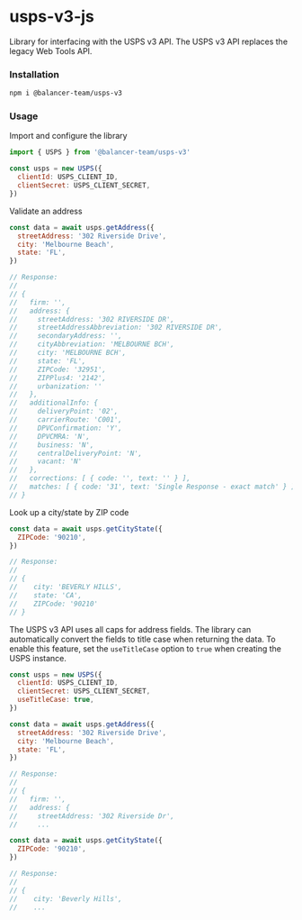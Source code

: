 # usps-v3-js

Library for interfacing with the USPS v3 API. The USPS v3 API replaces the legacy Web Tools API.

### Installation

```bash
npm i @balancer-team/usps-v3
```

### Usage

Import and configure the library

```javascript
import { USPS } from '@balancer-team/usps-v3'

const usps = new USPS({
  clientId: USPS_CLIENT_ID,
  clientSecret: USPS_CLIENT_SECRET,
})
```

Validate an address

```javascript
const data = await usps.getAddress({
  streetAddress: '302 Riverside Drive',
  city: 'Melbourne Beach',
  state: 'FL',
})

// Response:
//
// {
//   firm: '',
//   address: {
//     streetAddress: '302 RIVERSIDE DR',
//     streetAddressAbbreviation: '302 RIVERSIDE DR',
//     secondaryAddress: '',
//     cityAbbreviation: 'MELBOURNE BCH',
//     city: 'MELBOURNE BCH',
//     state: 'FL',
//     ZIPCode: '32951',
//     ZIPPlus4: '2142',
//     urbanization: ''
//   },
//   additionalInfo: {
//     deliveryPoint: '02',
//     carrierRoute: 'C001',
//     DPVConfirmation: 'Y',
//     DPVCMRA: 'N',
//     business: 'N',
//     centralDeliveryPoint: 'N',
//     vacant: 'N'
//   },
//   corrections: [ { code: '', text: '' } ],
//   matches: [ { code: '31', text: 'Single Response - exact match' } ]
// }
```

Look up a city/state by ZIP code

```javascript
const data = await usps.getCityState({
  ZIPCode: '90210',
})

// Response:
//
// {
//    city: 'BEVERLY HILLS',
//    state: 'CA',
//    ZIPCode: '90210'
// }
```

The USPS v3 API uses all caps for address fields. The library can automatically convert the fields to title case when returning the data. To enable this feature, set the `useTitleCase` option to `true` when creating the USPS instance.

```javascript
const usps = new USPS({
  clientId: USPS_CLIENT_ID,
  clientSecret: USPS_CLIENT_SECRET,
  useTitleCase: true,
})

const data = await usps.getAddress({
  streetAddress: '302 Riverside Drive',
  city: 'Melbourne Beach',
  state: 'FL',
})

// Response:
//
// {
//   firm: '',
//   address: {
//     streetAddress: '302 Riverside Dr',
//     ...

const data = await usps.getCityState({
  ZIPCode: '90210',
})

// Response:
//
// {
//    city: 'Beverly Hills',
//    ...
```
